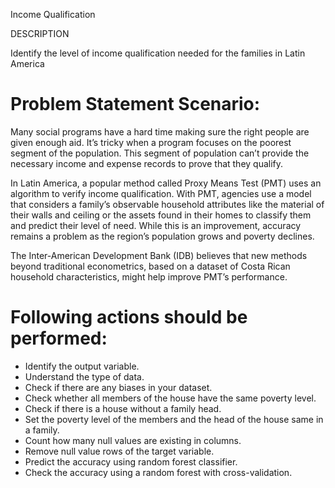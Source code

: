 Income Qualification

DESCRIPTION

Identify the level of income qualification needed for the families in Latin America

# Problem Statement Scenario:
Many social programs have a hard time making sure the right people are given enough aid. It’s tricky when a program focuses on the poorest segment of the population. This segment of population can’t provide the necessary income and expense records to prove that they qualify.

In Latin America, a popular method called Proxy Means Test (PMT) uses an algorithm to verify income qualification. With PMT, agencies use a model that considers a family’s observable household attributes like the material of their walls and ceiling or the assets found in their homes to classify them and predict their level of need. While this is an improvement, accuracy remains a problem as the region’s population grows and poverty declines.

The Inter-American Development Bank (IDB) believes that new methods beyond traditional econometrics, based on a dataset of Costa Rican household characteristics, might help improve PMT’s performance.

# Following actions should be performed:
* Identify the output variable.
* Understand the type of data.
* Check if there are any biases in your dataset.
* Check whether all members of the house have the same poverty level.
* Check if there is a house without a family head.
* Set the poverty level of the members and the head of the house same in a family.
* Count how many null values are existing in columns.
* Remove null value rows of the target variable.
* Predict the accuracy using random forest classifier.
* Check the accuracy using a random forest with cross-validation.
